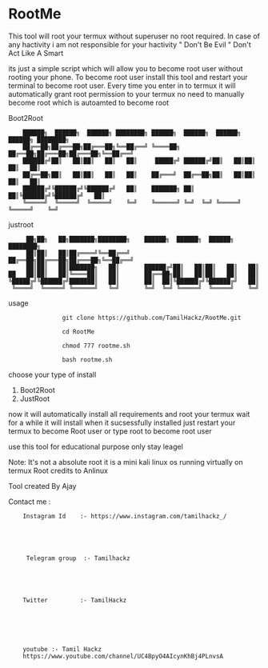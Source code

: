 # RootMe
                                    
This tool will root your termux without superuser no root required. In case of any hactivity i am not responsible for your hactivity         " Don't Be Evil " Don't Act Like A Smart

its just a simple script which will allow you to become root user without rooting your phone. To become root user install this tool and restart your terminal to become root user. Every time you enter in to termux it will automatically grant root permission to your termux
no need to manually become root which is autoamted to become root

Boot2Root

   

        ██████╗  ██████╗  ██████╗ ████████╗ ██████╗  ██████╗  ██████╗  ██████╗ ████████╗
        ██╔══██╗██╔═══██╗██╔═══██╗╚══██╔══╝ ╚════██╗ ██╔══██╗██╔═══██╗██╔═══██╗╚══██╔══╝
        ██████╔╝██║   ██║██║   ██║   ██║     █████╔╝ ██████╔╝██║   ██║██║   ██║   ██║   
        ██╔══██╗██║   ██║██║   ██║   ██║    ██╔═══╝  ██╔══██╗██║   ██║██║   ██║   ██║   
        ██████╔╝╚██████╔╝╚██████╔╝   ██║    ███████╗ ██║  ██║╚██████╔╝╚██████╔╝   ██║   
        ╚═════╝  ╚═════╝  ╚═════╝    ╚═╝    ╚══════╝ ╚═╝  ╚═╝ ╚═════╝  ╚═════╝    ╚═╝   
                                                                              
           
           
           
           
 justroot                                                                             
                                                                              
                                                                              


         ██╗██╗   ██╗███████╗████████╗    ██████╗  ██████╗  ██████╗ ████████╗
         ██║██║   ██║██╔════╝╚══██╔══╝    ██╔══██╗██╔═══██╗██╔═══██╗╚══██╔══╝
         ██║██║   ██║███████╗   ██║       ██████╔╝██║   ██║██║   ██║   ██║   
    ██   ██║██║   ██║╚════██║   ██║       ██╔══██╗██║   ██║██║   ██║   ██║   
    ╚█████╔╝╚██████╔╝███████║   ██║       ██║  ██║╚██████╔╝╚██████╔╝   ██║   
     ╚════╝  ╚═════╝ ╚══════╝   ╚═╝       ╚═╝  ╚═╝ ╚═════╝  ╚═════╝    ╚═╝   
                                                                         

          
         
usage 

                   git clone https://github.com/TamilHackz/RootMe.git
                
                   cd RootMe 
                
                   chmod 777 rootme.sh
                
                   bash rootme.sh  
                   
 choose your type of install

   1. Boot2Root
   2. JustRoot
   
   
       
   now it will automatically install all requirements and root your termux
   wait for a while it will install
   when it sucsessfully installed just restart your termux to become Root user or type root to become root user
   
   

use this tool for educational purpose only stay leagel

Note:
It's not a absolute root it is a mini kali linux os running virtually on termux
Root credits to Anlinux 

Tool created By Ajay


Contact me :

        Instagram Id    :- https://www.instagram.com/tamilhackz_/
        
        
        
        
        
         Telegram group  :- Tamilhackz
        
        
        
        
        
        Twitter         :- TamilHackz
        
        
        
        


        youtube :- Tamil Hackz
        https://www.youtube.com/channel/UC4BpyO4AIcynKhBj4PLnvsA


